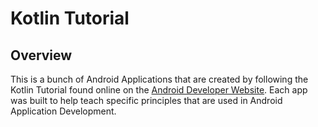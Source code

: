 # Kotlin Tutorial

## Overview
This is a bunch of Android Applications that are created by following the Kotlin Tutorial found online on the [Android Developer Website](https://developer.android.com/courses/android-basics-kotlin/course). Each app was built to help teach specific principles that are used in Android Application Development.
